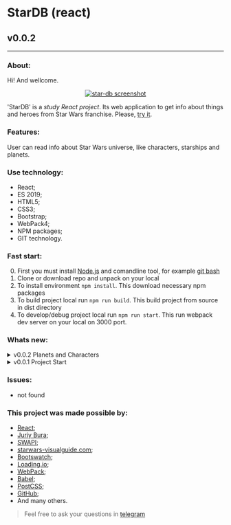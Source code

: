 # StarDB (react)
## v0.0.2
---
  
### About:

Hi! And wellcome. 

<div align="center">

[![star-db screenshot](https://avatars.mds.yandex.net/get-pdb/2863576/49da9712-8177-4b5b-9120-d1f377197366/s1200 "github.io/star-db")](https://frontandrew.github.io/star-db/)

</div>

'StarDB' is a _study React project_. Its web application to get info about things and heroes from Star Wars franchise. Please, [try it](https://frontandrew.github.io/star-db/).

### Features:

User can read info about Star Wars universe, like characters, starships and planets.

### Use technology:

- React;
- ES 2019;
- HTML5;
- CSS3;
- Bootstrap;
- WebPack4;
- NPM paсkages;
- GIT technology.

### Fast start:

0. First you must install [Node.js](https://nodejs.org/en/) and comandline tool, for example [git bash](https://git-scm.com/downloads)
1. Clone or download repo and unpack on your local
2. To install environment `npm install`. This download necessary npm packages
3. To build project local run `npm run build`. This build project from source in dist directory
4. To develop/debug project local run `npm run start`. This run webpack dev server on your local on 3000 port.

### Whats new:

<details>
    <summary>v0.0.2 Planets and Characters</summary>
    <li>Added block what show planets. Another planet every 10 seconds.</li>
    <li>Added lists of characters, planets and starships. Click on any list item will open his details.</li>
    <li>Details now shows in new block.</li>
    <li>App got all Star Wars data from [SWAPI](https://swapi.dev)</li>
    <li>Images got from [starwars-visualguide.com](https://starwars-visualguide.com)</li>
    <li>Update readme</li>
</details>

<details>
    <summary>v0.0.1 Project Start</summary>
    <li>Added README file</li>
    <li>Added license</li>
    <li>Set up enviroment</li>
</details>

### Issues:

- not found

### This project was made possible by:

* [React](https://reactjs.org);
* [Juriy Bura](https://github.com/Juriy);
* [SWAPI](https://swapi.dev);
* [starwars-visualguide.com](https://starwars-visualguide.com);
* [Bootswatch](https://bootswatch.com);
* [Loading.io](https://loading.io);
* [WebPack](https://webpack.js.org);
* [Babel](https://babeljs.io);
* [PostCSS](https://vk.com/postcss);
* [GitHub](http://github.com);
* And many others.

> Feel free to ask your questions in [telegram](https://t.me/frontandrew)